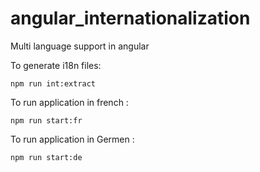 # angular_internationalization
Multi language support in angular

To generate i18n files:

``` npm run int:extract  ```

To run application in french :

```	npm run start:fr	```

To run application in Germen :

```	npm run start:de 	```

